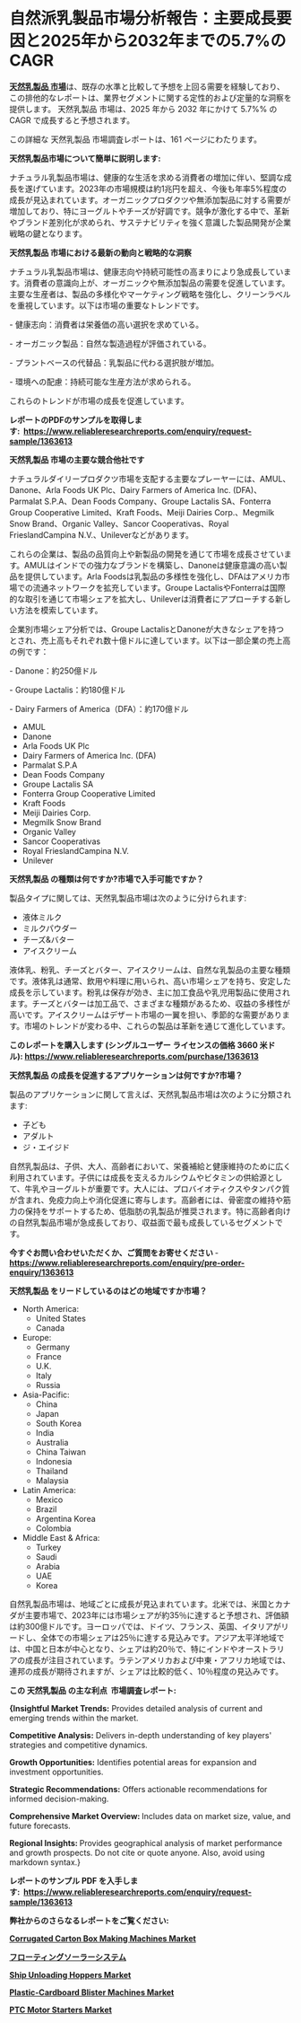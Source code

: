 <p><h1>自然派乳製品市場分析報告：主要成長要因と2025年から2032年までの5.7%のCAGR</h1></p><p data-sourcepos="1:1-1:157"><strong><a href="https://www.reliableresearchreports.com/global-natural-dairy-products-market-r1363613?utm_campaign=110&utm_medium=36&utm_source=Github&utm_content=ia&utm_term=01032025&utm_id=natural-dairy-products">天然乳製品 市場</a></strong>は、既存の水準と比較して予想を上回る需要を経験しており、この排他的なレポートは、業界セグメントに関する定性的および定量的な洞察を提供します。 天然乳製品 市場は、2025 年から 2032 年にかけて 5.7%% の CAGR で成長すると予想されます。</p>
<p data-sourcepos="3:1-3:50">この詳細な 天然乳製品 市場調査レポートは、161 ページにわたります。</p>
<p><strong>天然乳製品市場について簡単に説明します:</strong></p>
<p><p>ナチュラル乳製品市場は、健康的な生活を求める消費者の増加に伴い、堅調な成長を遂げています。2023年の市場規模は約1兆円を超え、今後も年率5%程度の成長が見込まれています。オーガニックプロダクツや無添加製品に対する需要が増加しており、特にヨーグルトやチーズが好調です。競争が激化する中で、革新やブランド差別化が求められ、サステナビリティを強く意識した製品開発が企業戦略の鍵となります。</p></p>
<p><strong>天然乳製品 市場における最新の動向と戦略的な洞察</strong></p>
<p><p>ナチュラル乳製品市場は、健康志向や持続可能性の高まりにより急成長しています。消費者の意識向上が、オーガニックや無添加製品の需要を促進しています。主要な生産者は、製品の多様化やマーケティング戦略を強化し、クリーンラベルを重視しています。以下は市場の重要なトレンドです。</p><p>- 健康志向：消費者は栄養価の高い選択を求めている。</p><p>- オーガニック製品：自然な製造過程が評価されている。</p><p>- プラントベースの代替品：乳製品に代わる選択肢が増加。</p><p>- 環境への配慮：持続可能な生産方法が求められる。</p><p>これらのトレンドが市場の成長を促進しています。</p></p>
<p><strong>レポートのPDFのサンプルを取得します</strong><strong>:&nbsp;&nbsp;<a href="https://www.reliableresearchreports.com/enquiry/request-sample/1363613?utm_campaign=110&utm_medium=36&utm_source=Github&utm_content=ia&utm_term=01032025&utm_id=natural-dairy-products">https://www.reliableresearchreports.com/enquiry/request-sample/1363613</a></strong></p>
<p><strong>天然乳製品 市場の主要な競合他社です</strong></p>
<p><p>ナチュラルダイリープロダクツ市場を支配する主要なプレーヤーには、AMUL、Danone、Arla Foods UK Plc、Dairy Farmers of America Inc. (DFA)、Parmalat S.P.A、Dean Foods Company、Groupe Lactalis SA、Fonterra Group Cooperative Limited、Kraft Foods、Meiji Dairies Corp.、Megmilk Snow Brand、Organic Valley、Sancor Cooperativas、Royal FrieslandCampina N.V.、Unileverなどがあります。</p><p>これらの企業は、製品の品質向上や新製品の開発を通じて市場を成長させています。AMULはインドでの強力なブランドを構築し、Danoneは健康意識の高い製品を提供しています。Arla Foodsは乳製品の多様性を強化し、DFAはアメリカ市場での流通ネットワークを拡充しています。Groupe LactalisやFonterraは国際的な取引を通じて市場シェアを拡大し、Unileverは消費者にアプローチする新しい方法を模索しています。</p><p>企業別市場シェア分析では、Groupe LactalisとDanoneが大きなシェアを持つとされ、売上高もそれぞれ数十億ドルに達しています。以下は一部企業の売上高の例です：</p><p>- Danone：約250億ドル</p><p>- Groupe Lactalis：約180億ドル</p><p>- Dairy Farmers of America（DFA）：約170億ドル</p></p>
<p><ul><li>AMUL</li><li>Danone</li><li>Arla Foods UK Plc</li><li>Dairy Farmers of America Inc. (DFA)</li><li>Parmalat S.P.A</li><li>Dean Foods Company</li><li>Groupe Lactalis SA</li><li>Fonterra Group Cooperative Limited</li><li>Kraft Foods</li><li>Meiji Dairies Corp.</li><li>Megmilk Snow Brand</li><li>Organic Valley</li><li>Sancor Cooperativas</li><li>Royal FrieslandCampina N.V.</li><li>Unilever</li></ul></p>
<p><strong>天然乳製品 の種類は何ですか?市場で入手可能ですか？</strong></p>
<p>製品タイプに関しては、天然乳製品市場は次のように分けられます:</p>
<p><ul><li>液体ミルク</li><li>ミルクパウダー</li><li>チーズ&バター</li><li>アイスクリーム</li></ul></p>
<p><p>液体乳、粉乳、チーズとバター、アイスクリームは、自然な乳製品の主要な種類です。液体乳は通常、飲用や料理に用いられ、高い市場シェアを持ち、安定した成長を示しています。粉乳は保存が効き、主に加工食品や乳児用製品に使用されます。チーズとバターは加工品で、さまざまな種類があるため、収益の多様性が高いです。アイスクリームはデザート市場の一翼を担い、季節的な需要があります。市場のトレンドが変わる中、これらの製品は革新を通じて進化しています。</p></p>
<p><strong>このレポートを購入します (シングルユーザー ライセンスの価格 3660 米ドル):&nbsp;<a href="https://www.reliableresearchreports.com/purchase/1363613?utm_campaign=110&utm_medium=36&utm_source=Github&utm_content=ia&utm_term=01032025&utm_id=natural-dairy-products">https://www.reliableresearchreports.com/purchase/1363613</a></strong></p>
<p><strong>天然乳製品 の成長を促進するアプリケーションは何ですか?市場？</strong></p>
<p>製品のアプリケーションに関して言えば、天然乳製品市場は次のように分類されます:</p>
<p><ul><li>子ども</li><li>アダルト</li><li>ジ・エイジド</li></ul></p>
<p><p>自然乳製品は、子供、大人、高齢者において、栄養補給と健康維持のために広く利用されています。子供には成長を支えるカルシウムやビタミンの供給源として、牛乳やヨーグルトが重要です。大人には、プロバイオティクスやタンパク質が含まれ、免疫力向上や消化促進に寄与します。高齢者には、骨密度の維持や筋力の保持をサポートするため、低脂肪の乳製品が推奨されます。特に高齢者向けの自然乳製品市場が急成長しており、収益面で最も成長しているセグメントです。</p></p>
<p><strong>今すぐお問い合わせいただくか、ご質問をお寄せください</strong><strong>&nbsp;</strong>-<strong><a href="https://www.reliableresearchreports.com/enquiry/pre-order-enquiry/1363613?utm_campaign=110&utm_medium=36&utm_source=Github&utm_content=ia&utm_term=01032025&utm_id=natural-dairy-products">https://www.reliableresearchreports.com/enquiry/pre-order-enquiry/1363613</a></strong></p>
<p><strong>天然乳製品 をリードしているのはどの地域ですか市場？</strong></p>
<p><ul>
    <li>
        North America:
        <ul>
            <li>United States</li>
            <li>Canada</li>
        </ul>
    </li>
    <li>
        Europe:
        <ul>
            <li>Germany</li>
            <li>France</li>
            <li>U.K.</li>
            <li>Italy</li>
            <li>Russia</li>
        </ul>
    </li>
    <li>
        Asia-Pacific:
        <ul>
            <li>China</li>
            <li>Japan</li>
            <li>South Korea</li>
            <li>India</li>
            <li>Australia</li>
            <li>China Taiwan</li>
            <li>Indonesia</li>
            <li>Thailand</li>
            <li>Malaysia</li>
        </ul>
    </li>
    <li>
        Latin America:
        <ul>
            <li>Mexico</li>
            <li>Brazil</li>
            <li>Argentina Korea</li>
            <li>Colombia</li>
        </ul>
    </li>
    <li>
        Middle East & Africa:
        <ul>
            <li>Turkey</li>
            <li>Saudi</li>
            <li>Arabia</li>
            <li>UAE</li>
            <li>Korea</li>
        </ul>
    </li>
    </ul></p>
<p><p>自然乳製品市場は、地域ごとに成長が見込まれています。北米では、米国とカナダが主要市場で、2023年には市場シェアが約35％に達すると予想され、評価額は約300億ドルです。ヨーロッパでは、ドイツ、フランス、英国、イタリアがリードし、全体での市場シェアは25％に達する見込みです。アジア太平洋地域では、中国と日本が中心となり、シェアは約20％で、特にインドやオーストラリアの成長が注目されています。ラテンアメリカおよび中東・アフリカ地域では、連邦の成長が期待されますが、シェアは比較的低く、10％程度の見込みです。</p></p>
<p><strong>この 天然乳製品 の主な利点&nbsp; 市場調査レポート:</strong></p>
<p><strong>{Insightful Market Trends:</strong> Provides detailed analysis of current and emerging trends within the market.</p>
<p><strong>Competitive Analysis:</strong> Delivers in-depth understanding of key players' strategies and competitive dynamics.</p>
<p><strong>Growth Opportunities:</strong> Identifies potential areas for expansion and investment opportunities.</p>
<p><strong>Strategic Recommendations:</strong> Offers actionable recommendations for informed decision-making.</p>
<p><strong>Comprehensive Market Overview: </strong>Includes data on market size, value, and future forecasts.</p>
<p><strong>Regional Insights: </strong>Provides geographical analysis of market performance and growth prospects. Do not cite or quote anyone. Also, avoid using markdown syntax.}</p>
<p><strong>レポートのサンプル PDF を入手します:&nbsp;</strong><strong>&nbsp;<a href="https://www.reliableresearchreports.com/enquiry/request-sample/1363613?utm_campaign=110&utm_medium=36&utm_source=Github&utm_content=ia&utm_term=01032025&utm_id=natural-dairy-products">https://www.reliableresearchreports.com/enquiry/request-sample/1363613</a></strong></p>
<p></p>
<p></p>
<p></p>
<p></p>
<p><strong>弊社からのさらなるレポートをご覧ください:</strong></p>
<p><strong><p><a href="https://github.com/shafriusizi/Market-Research-Report-List-1/blob/main/corrugated-carton-box-making-machines-market.md?utm_campaign=110&utm_medium=36&utm_source=Github&utm_content=ia&utm_term=01032025&utm_id=natural-dairy-products">Corrugated Carton Box Making Machines Market</a></p><p><a href="https://github.com/lababdou/Market-Research-Report-List-6/blob/main/865989940657.md?utm_campaign=110&utm_medium=36&utm_source=Github&utm_content=ia&utm_term=01032025&utm_id=natural-dairy-products">フローティングソーラーシステム</a></p><p><a href="https://github.com/beyeagamizjp/Market-Research-Report-List-1/blob/main/ship-unloading-hoppers-market.md?utm_campaign=110&utm_medium=36&utm_source=Github&utm_content=ia&utm_term=01032025&utm_id=natural-dairy-products">Ship Unloading Hoppers Market</a></p><p><a href="https://github.com/mudgeadamsvx/Market-Research-Report-List-1/blob/main/plastic-cardboard-blister-machines-market.md?utm_campaign=110&utm_medium=36&utm_source=Github&utm_content=ia&utm_term=01032025&utm_id=natural-dairy-products">Plastic-Cardboard Blister Machines Market</a></p><p><a href="https://github.com/kukolkasimo5/Market-Research-Report-List-1/blob/main/ptc-motor-starters-market.md?utm_campaign=110&utm_medium=36&utm_source=Github&utm_content=ia&utm_term=01032025&utm_id=natural-dairy-products">PTC Motor Starters Market</a></p></strong></p>